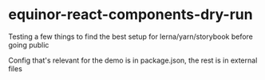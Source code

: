 # equinor-react-components-dry-run

Testing a few things to find the best setup for lerna/yarn/storybook before going public

Config that's relevant for the demo is in package.json, the rest is in external files
